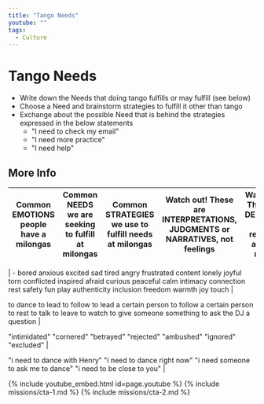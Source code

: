 ```yaml
---
title: "Tango Needs"
youtube: ""
tags:
  - Culture
---
```


# Tango Needs #

* Write down the Needs that doing tango fulfills or may fulfill (see below) 
* Choose a Need and brainstorm strategies to fulfill it other than tango
* Exchange about the possible Need that is behind the strategies expressed in the below statements
  * "I need to check my email" 
  * "I need more practice"
  * "I need help"

## More Info ## 

| Common EMOTIONS people have a milongas | Common NEEDS we are seeking to fulfill at milongas | Common STRATEGIES we use to fulfill needs at milongas | Watch out! These are INTERPRETATIONS, JUDGMENTS or NARRATIVES, not feelings | Watch out! These are DEMANDS, not requests and not needs | 
| --- | --- | --- | --- | --- |

| - bored
anxious
excited
sad
tired
angry
frustrated
content
lonely
joyful
torn
conflicted
inspired
afraid
curious
peaceful
calm
intimacy
connection
rest
safety
fun
play
authenticity
inclusion
freedom
warmth
joy
touch |

to dance
to lead
to follow
to lead a certain person
to follow a certain person
to rest
to talk
to leave
to watch
to give someone something
to ask the DJ a question |

"intimidated"
"cornered"
"betrayed"
"rejected"
"ambushed"
"ignored"
"excluded" |



"i need to dance with Henry"
"i need to dance right now"
"i need someone to ask me to dance"
"i need to be close to you" |





{% include youtube_embed.html id=page.youtube %}
{% include missions/cta-1.md %}
{% include missions/cta-2.md %}
